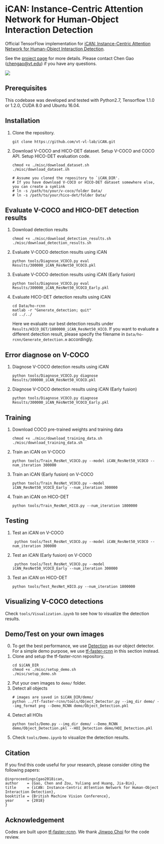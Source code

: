 # iCAN: Instance-Centric Attention Network for Human-Object Interaction Detection 

Official TensorFlow implementation for [iCAN: Instance-Centric Attention Network 
for Human-Object Interaction Detection](https://www.dropbox.com/sh/7yx3slrg8x10zdu/AAB1PYH1M0IdEPeKhS9wZ7mba/0017.pdf?dl=1).

See the [project page](https://gaochen315.github.io/iCAN/) for more details. Please contact Chen Gao (chengao@vt.edu) if you have any questions.

<img src='misc/HOI.gif'>

## Prerequisites

This codebase was developed and tested with Python2.7, Tensorflow 1.1.0 or 1.2.0, CUDA 8.0 and Ubuntu 16.04.


## Installation
1. Clone the repository. 
    ```Shell
    git clone https://github.com/vt-vl-lab/iCAN.git
    ```
2. Download V-COCO and HICO-DET dataset. Setup V-COCO and COCO API. Setup HICO-DET evaluation code.
    ```Shell
    chmod +x ./misc/download_dataset.sh 
    ./misc/download_dataset.sh 
    
    # Assume you cloned the repository to `iCAN_DIR'.
    # If you have download V-COCO or HICO-DET dataset somewhere else, you can create a symlink
    # ln -s /path/to/your/v-coco/folder Data/
    # ln -s /path/to/your/hico-det/folder Data/
    ```
    
## Evaluate V-COCO and HICO-DET detection results
1. Download detection results
    ```Shell
    chmod +x ./misc/download_detection_results.sh 
    ./misc/download_detection_results.sh
    ```
2. Evaluate V-COCO detection results using iCAN
    ```Shell
    python tools/Diagnose_VCOCO.py eval Results/300000_iCAN_ResNet50_VCOCO.pkl
    ```
3. Evaluate V-COCO detection results using iCAN (Early fusion)
    ```Shell
    python tools/Diagnose_VCOCO.py eval Results/300000_iCAN_ResNet50_VCOCO_Early.pkl
    ```
3. Evaluate HICO-DET detection results using iCAN
    ```Shell
    cd Data/ho-rcnn
    matlab -r "Generate_detection; quit"
    cd ../../
    ```
    Here we evaluate our best detection results under ```Results/HICO_DET/1800000_iCAN_ResNet50_HICO```. If you want to evaluate a different detection result, please specify the filename in ```Data/ho-rcnn/Generate_detection.m``` accordingly.
   
## Error diagnose on V-COCO
1. Diagnose V-COCO detection results using iCAN
    ```Shell
    python tools/Diagnose_VCOCO.py diagnose Results/300000_iCAN_ResNet50_VCOCO.pkl
    ```
2. Diagnose V-COCO detection results using iCAN (Early fusion)
    ```Shell
    python tools/Diagnose_VCOCO.py diagnose Results/300000_iCAN_ResNet50_VCOCO_Early.pkl
    ```

## Training
1. Download COCO pre-trained weights and training data
    ```Shell
    chmod +x ./misc/download_training_data.sh 
    ./misc/download_training_data.sh
    ```
2. Train an iCAN on V-COCO
    ```Shell
    python tools/Train_ResNet_VCOCO.py --model iCAN_ResNet50_VCOCO --num_iteration 300000
    ```
3. Train an iCAN (Early fusion) on V-COCO
    ```Shell
    python tools/Train_ResNet_VCOCO.py --model iCAN_ResNet50_VCOCO_Early --num_iteration 300000
4. Train an iCAN on HICO-DET
    ```Shell
    python tools/Train_ResNet_HICO.py --num_iteration 1800000
    ```
    
## Testing
1. Test an iCAN on V-COCO
    ```Shell
     python tools/Test_ResNet_VCOCO.py --model iCAN_ResNet50_VCOCO --num_iteration 300000
    ```
2. Test an iCAN (Early fusion) on V-COCO
    ```Shell
     python tools/Test_ResNet_VCOCO.py --model iCAN_ResNet50_VCOCO_Early --num_iteration 300000
    ```
3. Test an iCAN on HICO-DET
    ```Shell
    python tools/Test_ResNet_HICO.py --num_iteration 1800000
    ```

## Visualizing V-COCO detections
Check ```tools/Visualization.ipynb``` to see how to visualize the detection results.

## Demo/Test on your own images
0. To get the best performance, we use [Detection](https://github.com/facebookresearch/Detectron) as our object detector. For a simple demo purpose, we use [tf-faster-rcnn](https://github.com/endernewton/tf-faster-rcnn) in this section instead.
1. Clone and setup the tf-faster-rcnn repository.
    ```Shell
    cd $iCAN_DIR
    chmod +x ./misc/setup_demo.sh 
    ./misc/setup_demo.sh
    ```
2. Put your own images to ```demo/``` folder.
3. Detect all objects
    ```Shell
    # images are saved in $iCAN_DIR/demo/
    python ../tf-faster-rcnn/tools/Object_Detector.py --img_dir demo/ --img_format png --Demo_RCNN demo/Object_Detection.pkl
    ``` 
4. Detect all HOIs
    ```Shell
    python tools/Demo.py --img_dir demo/ --Demo_RCNN demo/Object_Detection.pkl --HOI_Detection demo/HOI_Detection.pkl
    ```
5. Check ```tools/Demo.ipynb``` to visualize the detection results.

## Citation
If you find this code useful for your research, please consider citing the following papers:

    @inproceedings{gao2018ican,
    author    = {Gao, Chen and Zou, Yuliang and Huang, Jia-Bin}, 
    title     = {iCAN: Instance-Centric Attention Network for Human-Object Interaction Detection}, 
    booktitle = {British Machine Vision Conference},
    year      = {2018}
    }

## Acknowledgement
Codes are built upon [tf-faster-rcnn](https://github.com/endernewton/tf-faster-rcnn). We thank [Jinwoo Choi](https://github.com/jinwchoi) for the code review.
